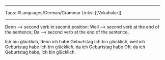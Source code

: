 ___
Tags: #Languages/German/Grammar 
Links: [[Vokabular]]
___
Denn --> second verb in second position;
Weil --> second verb at the end of the sentence;
Da --> second verb at the end of the sentence.

Ich bin glücklich, denn ich habe Geburtstag
Ich bin glücklich, weil ich Geburtstag habe
Ich bin glücklich, da ich Geburtstag habe
Oft: da ich Geburtstag habe, ich bin glücklich.
